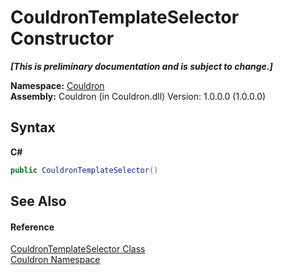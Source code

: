 # CouldronTemplateSelector Constructor 
 _**\[This is preliminary documentation and is subject to change.\]**_

**Namespace:**&nbsp;<a href="N_Couldron">Couldron</a><br />**Assembly:**&nbsp;Couldron (in Couldron.dll) Version: 1.0.0.0 (1.0.0.0)

## Syntax

**C#**<br />
``` C#
public CouldronTemplateSelector()
```


## See Also


#### Reference
<a href="T_Couldron_CouldronTemplateSelector">CouldronTemplateSelector Class</a><br /><a href="N_Couldron">Couldron Namespace</a><br />